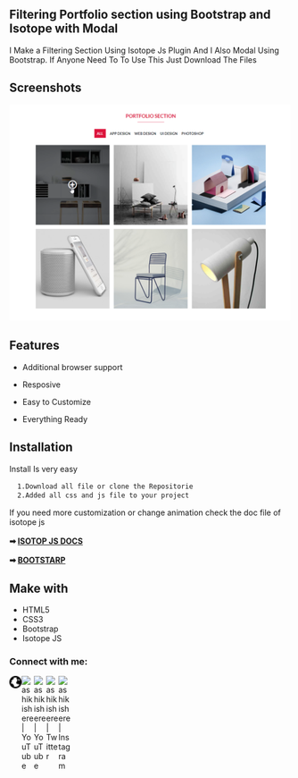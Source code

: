 
## Filtering Portfolio section using Bootstrap and Isotope with Modal

I Make a Filtering Section Using Isotope Js Plugin And I Also Modal Using Bootstrap. If Anyone Need To To Use This Just Download The Files


## Screenshots

![App Screenshot](./images/thumn.png)

  
## Features

- Additional browser support

- Resposive

- Easy to Customize

- Everything Ready


  
## Installation 

Install Is very easy 

```bash 
  1.Download all file or clone the Repositorie
  2.Added all css and js file to your project
```
 If you need more customization or change animation check the doc file of isotope js  
<br />
 **➡  [ISOTOP JS DOCS](https://isotope.metafizzy.co/)**
 <br/>
  <br/>
  **➡  [BOOTSTARP](https://getbootstrap.com/docs/5.0/getting-started/introduction/)**

## Make with



- HTML5
- CSS3
- Bootstrap
- Isotope JS

### Connect with me:

[<img align="left" alt="mywebsite" width="22px" src="https://raw.githubusercontent.com/iconic/open-iconic/master/svg/globe.svg" />][website]
[<img align="left" alt="ashikishere | YouTube" width="22px" src="https://cdn.jsdelivr.net/npm/simple-icons@v3/icons/youtube.svg" />][youtube]
[<img align="left" alt="ashikishere | YouTube" width="22px" src="https://cdn.jsdelivr.net/npm/simple-icons@v3/icons/facebook.svg" />][youtube]
[<img align="left" alt="ashikishere | Twitter" width="22px" src="https://cdn.jsdelivr.net/npm/simple-icons@v3/icons/twitter.svg" />][twitter]
[<img align="left" alt="ashikishere | Instagram" width="22px" src="https://cdn.jsdelivr.net/npm/simple-icons@v3/icons/instagram.svg" />][instagram]

<br />
<br />
<br />

[website]: https://ashikishere.live/
[facebook]: https://www.facebook.com/Azashikishere
[twitter]: https://twitter.com/Azashikishere
[youtube]: https://www.youtube.com/channel/UCgplHPOwXES79fhaNC2C75w
[instagram]: https://www.instagram.com/azashikishere/
